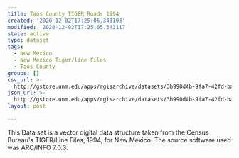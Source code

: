 ```yaml
---
title: Taos County TIGER Roads 1994
created: '2020-12-02T17:25:05.343103'
modified: '2020-12-02T17:25:05.343117'
state: active
type: dataset
tags:
  - New Mexico
  - New Mexico Tiger/line Files
  - Taos County
groups: []
csv_url: >-
  http://gstore.unm.edu/apps/rgisarchive/datasets/3b990d4b-9fa7-42fd-baf1-82ed8ce6b36d/tlf255shp.derived.csv
json_url: >-
  http://gstore.unm.edu/apps/rgisarchive/datasets/3b990d4b-9fa7-42fd-baf1-82ed8ce6b36d/tlf255shp.derived.json
layout: post

---
```

This Data set is a vector digital data structure taken from the Census Bureau's TIGER/Line Files, 1994, for New Mexico.  The source software used was ARC/INFO 7.0.3.
